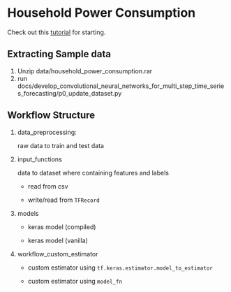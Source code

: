 # Household Power Consumption

Check out this 
[tutorial](https://machinelearningmastery.com/how-to-develop-convolutional-neural-networks-for-multi-step-time-series-forecasting/)
for starting.

## Extracting Sample data

1. Unzip data/household_power_consumption.rar
2. run docs/develop_convolutional_neural_networks_for_multi_step_time_series_forecasting/p0_update_dataset.py

## Workflow Structure

1. data_preprocessing:
    
    raw data to train and test data

2. input_functions

    data to dataset where containing features and labels
    
    * read from csv
    
    * write/read from `TFRecord`

3. models

    * keras model (compiled)
    
    * keras model (vanilla)

4. workflow_custom_estimator

    * custom estimator using `tf.keras.estimator.model_to_estimator`
    
    * custom estimator using `model_fn`

